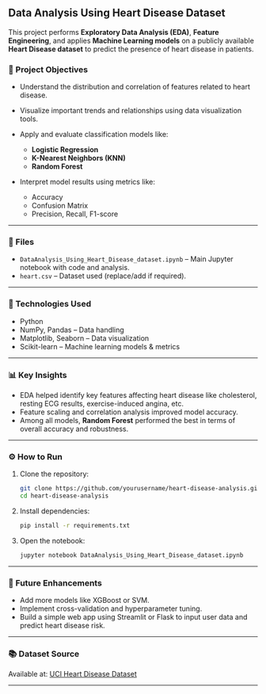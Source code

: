 ##  Data Analysis Using Heart Disease Dataset

This project performs **Exploratory Data Analysis (EDA)**, **Feature Engineering**, and applies **Machine Learning models** on a publicly available **Heart Disease dataset** to predict the presence of heart disease in patients.

### 📌 Project Objectives

* Understand the distribution and correlation of features related to heart disease.
* Visualize important trends and relationships using data visualization tools.
* Apply and evaluate classification models like:

  * **Logistic Regression**
  * **K-Nearest Neighbors (KNN)**
  * **Random Forest**
* Interpret model results using metrics like:

  * Accuracy
  * Confusion Matrix
  * Precision, Recall, F1-score

---

### 📁 Files

* `DataAnalysis_Using_Heart_Disease_dataset.ipynb` – Main Jupyter notebook with code and analysis.
* `heart.csv` – Dataset used (replace/add if required).

---

### 🧰 Technologies Used

* Python
* NumPy, Pandas – Data handling
* Matplotlib, Seaborn – Data visualization
* Scikit-learn – Machine learning models & metrics

---

### 📊 Key Insights

* EDA helped identify key features affecting heart disease like cholesterol, resting ECG results, exercise-induced angina, etc.
* Feature scaling and correlation analysis improved model accuracy.
* Among all models, **Random Forest** performed the best in terms of overall accuracy and robustness.

---

### ⚙️ How to Run

1. Clone the repository:

   ```bash
   git clone https://github.com/yourusername/heart-disease-analysis.git
   cd heart-disease-analysis
   ```

2. Install dependencies:

   ```bash
   pip install -r requirements.txt
   ```

3. Open the notebook:

   ```bash
   jupyter notebook DataAnalysis_Using_Heart_Disease_dataset.ipynb
   ```

---

### 📌 Future Enhancements

* Add more models like XGBoost or SVM.
* Implement cross-validation and hyperparameter tuning.
* Build a simple web app using Streamlit or Flask to input user data and predict heart disease risk.

---

### 📚 Dataset Source

Available at: [UCI Heart Disease Dataset](https://archive.ics.uci.edu/ml/datasets/Heart+Disease)

---


